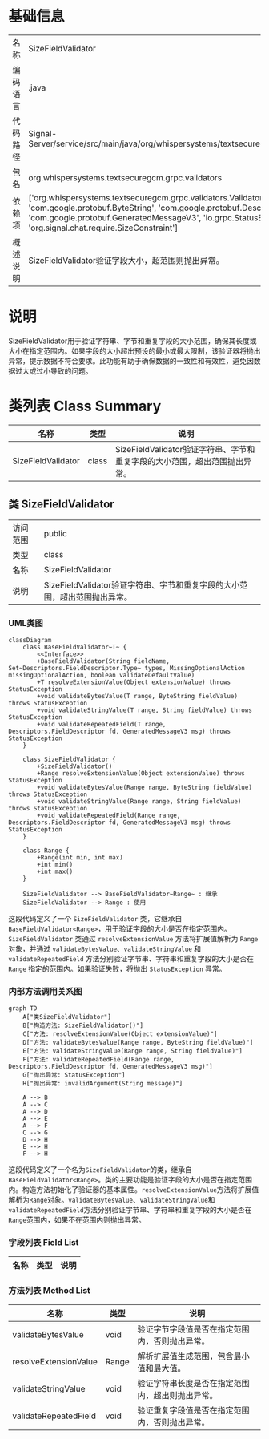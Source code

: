 # 基础信息

|      |      |
|------|------|
| 名称 | SizeFieldValidator |
| 编码语言 | .java |
| 代码路径 | Signal-Server/service/src/main/java/org/whispersystems/textsecuregcm/grpc/validators/SizeFieldValidator.java |
| 包名 | org.whispersystems.textsecuregcm.grpc.validators |
| 依赖项 | ['org.whispersystems.textsecuregcm.grpc.validators.ValidatorUtils.invalidArgument', 'com.google.protobuf.ByteString', 'com.google.protobuf.Descriptors', 'com.google.protobuf.GeneratedMessageV3', 'io.grpc.StatusException', 'java.util.Set', 'org.signal.chat.require.SizeConstraint'] |
| 概述说明 | SizeFieldValidator验证字段大小，超范围则抛出异常。 |

# 说明

SizeFieldValidator用于验证字符串、字节和重复字段的大小范围，确保其长度或大小在指定范围内。如果字段的大小超出预设的最小或最大限制，该验证器将抛出异常，提示数据不符合要求。此功能有助于确保数据的一致性和有效性，避免因数据过大或过小导致的问题。

# 类列表 Class Summary

| 名称   | 类型  | 说明 |
|-------|------|-------------|
| SizeFieldValidator | class | SizeFieldValidator验证字符串、字节和重复字段的大小范围，超出范围抛出异常。 |



## 类 SizeFieldValidator

|      |      |
|------|------|
| 访问范围 | public |
| 类型 | class |
| 名称 | SizeFieldValidator |
| 说明 | SizeFieldValidator验证字符串、字节和重复字段的大小范围，超出范围抛出异常。 |


### UML类图

```mermaid
classDiagram
    class BaseFieldValidator~T~ {
        <<Interface>>
        +BaseFieldValidator(String fieldName, Set~Descriptors.FieldDescriptor.Type~ types, MissingOptionalAction missingOptionalAction, boolean validateDefaultValue)
        +T resolveExtensionValue(Object extensionValue) throws StatusException
        +void validateBytesValue(T range, ByteString fieldValue) throws StatusException
        +void validateStringValue(T range, String fieldValue) throws StatusException
        +void validateRepeatedField(T range, Descriptors.FieldDescriptor fd, GeneratedMessageV3 msg) throws StatusException
    }

    class SizeFieldValidator {
        +SizeFieldValidator()
        +Range resolveExtensionValue(Object extensionValue) throws StatusException
        +void validateBytesValue(Range range, ByteString fieldValue) throws StatusException
        +void validateStringValue(Range range, String fieldValue) throws StatusException
        +void validateRepeatedField(Range range, Descriptors.FieldDescriptor fd, GeneratedMessageV3 msg) throws StatusException
    }

    class Range {
        +Range(int min, int max)
        +int min()
        +int max()
    }

    SizeFieldValidator --> BaseFieldValidator~Range~ : 继承
    SizeFieldValidator --> Range : 使用
```

这段代码定义了一个 `SizeFieldValidator` 类，它继承自 `BaseFieldValidator<Range>`，用于验证字段的大小是否在指定范围内。`SizeFieldValidator` 类通过 `resolveExtensionValue` 方法将扩展值解析为 `Range` 对象，并通过 `validateBytesValue`、`validateStringValue` 和 `validateRepeatedField` 方法分别验证字节串、字符串和重复字段的大小是否在 `Range` 指定的范围内。如果验证失败，将抛出 `StatusException` 异常。


### 内部方法调用关系图

```mermaid
graph TD
    A["类SizeFieldValidator"]
    B["构造方法: SizeFieldValidator()"]
    C["方法: resolveExtensionValue(Object extensionValue)"]
    D["方法: validateBytesValue(Range range, ByteString fieldValue)"]
    E["方法: validateStringValue(Range range, String fieldValue)"]
    F["方法: validateRepeatedField(Range range, Descriptors.FieldDescriptor fd, GeneratedMessageV3 msg)"]
    G["抛出异常: StatusException"]
    H["抛出异常: invalidArgument(String message)"]

    A --> B
    A --> C
    A --> D
    A --> E
    A --> F
    C --> G
    D --> H
    E --> H
    F --> H
```

这段代码定义了一个名为`SizeFieldValidator`的类，继承自`BaseFieldValidator<Range>`。类的主要功能是验证字段的大小是否在指定范围内。构造方法初始化了验证器的基本属性。`resolveExtensionValue`方法将扩展值解析为`Range`对象。`validateBytesValue`、`validateStringValue`和`validateRepeatedField`方法分别验证字节串、字符串和重复字段的大小是否在`Range`范围内，如果不在范围内则抛出异常。

### 字段列表 Field List

| 名称  | 类型  | 说明 |
|-------|-------|------|

### 方法列表 Method List

| 名称  | 类型  | 说明 |
|-------|-------|------|
| validateBytesValue | void | 验证字节字段值是否在指定范围内，否则抛出异常。 |
| resolveExtensionValue | Range | 解析扩展值生成范围，包含最小值和最大值。 |
| validateStringValue | void | 验证字符串长度是否在指定范围内，超出则抛出异常。 |
| validateRepeatedField | void | 验证重复字段值是否在指定范围内，否则抛出异常。 |




